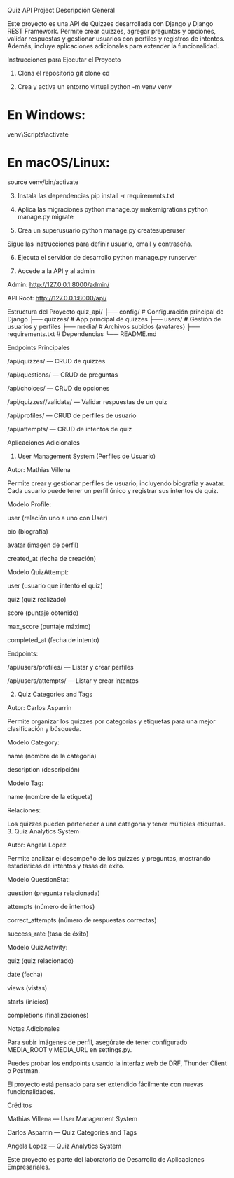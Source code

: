 Quiz API Project
Descripción General

Este proyecto es una API de Quizzes desarrollada con Django y Django REST Framework. Permite crear quizzes, agregar preguntas y opciones, validar respuestas y gestionar usuarios con perfiles y registros de intentos. Además, incluye aplicaciones adicionales para extender la funcionalidad.

Instrucciones para Ejecutar el Proyecto
1. Clona el repositorio
git clone <URL-del-repositorio>
cd <carpeta-del-proyecto>

2. Crea y activa un entorno virtual
python -m venv venv
# En Windows:
venv\Scripts\activate
# En macOS/Linux:
source venv/bin/activate

3. Instala las dependencias
pip install -r requirements.txt

4. Aplica las migraciones
python manage.py makemigrations
python manage.py migrate

5. Crea un superusuario
python manage.py createsuperuser


Sigue las instrucciones para definir usuario, email y contraseña.

6. Ejecuta el servidor de desarrollo
python manage.py runserver

7. Accede a la API y al admin

Admin: http://127.0.0.1:8000/admin/

API Root: http://127.0.0.1:8000/api/

Estructura del Proyecto
quiz_api/
├── config/                # Configuración principal de Django
├── quizzes/               # App principal de quizzes
├── users/                 # Gestión de usuarios y perfiles
├── media/                 # Archivos subidos (avatares)
├── requirements.txt       # Dependencias
└── README.md

Endpoints Principales

/api/quizzes/ — CRUD de quizzes

/api/questions/ — CRUD de preguntas

/api/choices/ — CRUD de opciones

/api/quizzes/<id>/validate/ — Validar respuestas de un quiz

/api/profiles/ — CRUD de perfiles de usuario

/api/attempts/ — CRUD de intentos de quiz

Aplicaciones Adicionales
1. User Management System (Perfiles de Usuario)

Autor: Mathias Villena

Permite crear y gestionar perfiles de usuario, incluyendo biografía y avatar. Cada usuario puede tener un perfil único y registrar sus intentos de quiz.

Modelo Profile:

user (relación uno a uno con User)

bio (biografía)

avatar (imagen de perfil)

created_at (fecha de creación)

Modelo QuizAttempt:

user (usuario que intentó el quiz)

quiz (quiz realizado)

score (puntaje obtenido)

max_score (puntaje máximo)

completed_at (fecha de intento)

Endpoints:

/api/users/profiles/ — Listar y crear perfiles

/api/users/attempts/ — Listar y crear intentos

2. Quiz Categories and Tags

Autor: Carlos Asparrin

Permite organizar los quizzes por categorías y etiquetas para una mejor clasificación y búsqueda.

Modelo Category:

name (nombre de la categoría)

description (descripción)

Modelo Tag:

name (nombre de la etiqueta)

Relaciones:

Los quizzes pueden pertenecer a una categoría y tener múltiples etiquetas.
3. Quiz Analytics System

Autor: Angela Lopez

Permite analizar el desempeño de los quizzes y preguntas, mostrando estadísticas de intentos y tasas de éxito.

Modelo QuestionStat:

question (pregunta relacionada)

attempts (número de intentos)

correct_attempts (número de respuestas correctas)

success_rate (tasa de éxito)

Modelo QuizActivity:

quiz (quiz relacionado)

date (fecha)

views (vistas)

starts (inicios)

completions (finalizaciones)

Notas Adicionales

Para subir imágenes de perfil, asegúrate de tener configurado MEDIA_ROOT y MEDIA_URL en settings.py.

Puedes probar los endpoints usando la interfaz web de DRF, Thunder Client o Postman.

El proyecto está pensado para ser extendido fácilmente con nuevas funcionalidades.

Créditos

Mathias Villena — User Management System

Carlos Asparrin — Quiz Categories and Tags

Angela Lopez — Quiz Analytics System

Este proyecto es parte del laboratorio de Desarrollo de Aplicaciones Empresariales.